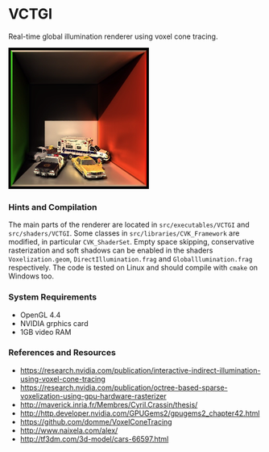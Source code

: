 VCTGI
=====

Real-time global illumination renderer using voxel cone tracing.

![Screenshot](Screenshot.png)

### Hints and Compilation

The main parts of the renderer are located in `src/executables/VCTGI` and `src/shaders/VCTGI`.  Some classes in `src/libraries/CVK_Framework` are modified, in particular `CVK_ShaderSet`.  Empty space skipping, conservative rasterization and soft shadows can be enabled in the shaders `Voxelization.geom`, `DirectIllumination.frag` and `Globalllumination.frag` respectively.  The code is tested on Linux and should compile with `cmake` on Windows too.

### System Requirements

* OpenGL 4.4
* NVIDIA grphics card
* 1GB video RAM

### References and Resources

* https://research.nvidia.com/publication/interactive-indirect-illumination-using-voxel-cone-tracing
* https://research.nvidia.com/publication/octree-based-sparse-voxelization-using-gpu-hardware-rasterizer
* http://maverick.inria.fr/Membres/Cyril.Crassin/thesis/
* http://http.developer.nvidia.com/GPUGems2/gpugems2_chapter42.html
* https://github.com/domme/VoxelConeTracing
* http://www.naixela.com/alex/
* http://tf3dm.com/3d-model/cars-66597.html
